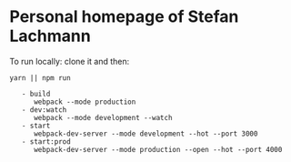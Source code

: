 # Personal homepage of Stefan Lachmann

To run locally:
clone it and then:

`yarn || npm run`
```npm scripts
   - build
      webpack --mode production
   - dev:watch
      webpack --mode development --watch
   - start
      webpack-dev-server --mode development --hot --port 3000
   - start:prod
      webpack-dev-server --mode production --open --hot --port 4000
```